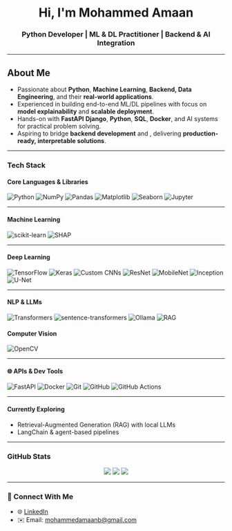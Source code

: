 <h1 align="center">Hi, I'm Mohammed Amaan</h1>
<h3 align="center">Python Developer | ML & DL Practitioner | Backend & AI Integration</h3>

---

<h2>About Me</h2>

<ul>
  <li>Passionate about <strong>Python</strong>, <strong>Machine Learning</strong>, <strong>Backend, Data Engineering</strong>, and their <strong>real-world applications</strong>.</li>
  <li>Experienced in building end-to-end ML/DL pipelines with focus on <strong>model explainability</strong> and <strong>scalable deployment</strong>.</li>
  <li>Hands-on with <strong>FastAPI</strong> <strong>Django</strong>, <strong>Python</strong>, <strong>SQL</strong>, <strong>Docker</strong>, and AI systems for practical problem solving.</li>
  <li>Aspiring to bridge <strong>backend development</strong> and <strongAI/ML workflows</strong>, delivering <strong>production-ready, interpretable solutions</strong>.</li>
</ul>


---

### Tech Stack

#### Core Languages & Libraries
![Python](https://img.shields.io/badge/Python-3776AB?style=for-the-badge&logo=python)
![NumPy](https://img.shields.io/badge/NumPy-013243?style=for-the-badge&logo=numpy)
![Pandas](https://img.shields.io/badge/Pandas-150458?style=for-the-badge&logo=pandas)
![Matplotlib](https://img.shields.io/badge/Matplotlib-11557C?style=for-the-badge) 
![Seaborn](https://img.shields.io/badge/Seaborn-4C4C9D?style=for-the-badge)
![Jupyter](https://img.shields.io/badge/Jupyter-F37626?style=for-the-badge&logo=jupyter)

---

#### Machine Learning
![scikit-learn](https://img.shields.io/badge/scikit--learn-F7931E?style=for-the-badge&logo=scikit-learn)
![SHAP](https://img.shields.io/badge/SHAP-EA4335?style=for-the-badge)

---

#### Deep Learning
![TensorFlow](https://img.shields.io/badge/TensorFlow-FF6F00?style=for-the-badge&logo=tensorflow)
![Keras](https://img.shields.io/badge/Keras-D00000?style=for-the-badge&logo=keras)
![Custom CNNs](https://img.shields.io/badge/Custom%20CNNs-323330?style=for-the-badge&logo=github)
![ResNet](https://img.shields.io/badge/ResNet-8B0000?style=for-the-badge)
![MobileNet](https://img.shields.io/badge/MobileNet-228B22?style=for-the-badge)
![Inception](https://img.shields.io/badge/Inception-1E90FF?style=for-the-badge)
![U-Net](https://img.shields.io/badge/U--Net-9400D3?style=for-the-badge)


---
#### NLP & LLMs
![Transformers](https://img.shields.io/badge/Transformers-HuggingFace-yellow?style=for-the-badge&logo=huggingface)
![sentence-transformers](https://img.shields.io/badge/sentence--transformers-blueviolet?style=for-the-badge)
![Ollama](https://img.shields.io/badge/Ollama-Mistral-informational?style=for-the-badge)
![RAG](https://img.shields.io/badge/RAG-local--first-lightgrey?style=for-the-badge)


#### Computer Vision
![OpenCV](https://img.shields.io/badge/OpenCV-5C3EE8?style=for-the-badge&logo=opencv)


---

#### 🌐 APIs & Dev Tools
![FastAPI](https://img.shields.io/badge/FastAPI-009688?style=for-the-badge&logo=fastapi)
![Docker](https://img.shields.io/badge/Docker-2496ED?style=for-the-badge&logo=docker)
![Git](https://img.shields.io/badge/Git-F05032?style=for-the-badge&logo=git)
![GitHub](https://img.shields.io/badge/GitHub-181717?style=for-the-badge&logo=github)
![GitHub Actions](https://img.shields.io/badge/GitHub_Actions-2088FF?style=for-the-badge&logo=githubactions)


---

#### Currently Exploring
- Retrieval-Augmented Generation (RAG) with local LLMs
- LangChain & agent-based pipelines
---



### GitHub Stats

<p align="center">
  <img src="https://github-readme-stats.vercel.app/api?username=Amaan-developpeur&show_icons=true&theme=default" />
  <img src="https://github-readme-stats.vercel.app/api/top-langs/?username=Amaan-developpeur&layout=compact" />
  <img src="https://github-readme-streak-stats.herokuapp.com?user=Amaan-developpeur" />
</p>

---

### 🔗 Connect With Me

- 🌐 [LinkedIn](https://www.linkedin.com/in/mohammed-amaan-375b34307/)
- ✉️ Email: mohammedamaanb@gmail.com
